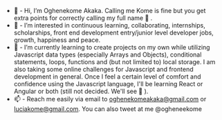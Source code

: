 - 👋  - Hi, I’m Oghenekome Akaka. Calling me Kome is fine but you get extra points for correctly calling my full name 🥰 .
- 👀  - I’m interested in continuous learning, collaborating, internships, scholarships, front end development entry/junior level developer jobs, growth, happiness and peace.
- 🌱  - I’m currently learning to create projects on my own while utilizing Javascript data types (especially Arrays and Objects), conditional statements, loops, functions and (but not limited to) local storage. I am also taking some online challenges for Javascript and frontend development in general. Once I feel a certain level of comfort and confidence using the Javascript language, I'll be learning React or Angular or both (still not decided. We'll see 🤔 ).
- 📫  - Reach me easily via email to oghenekomeakaka@gmail.com or luciakome@gmail.com. You can also tweet at me @ogheneekome 

<!---
KomeCodes/KomeCodes is a ✨ special ✨ repository because its `README.md` (this file) appears on your GitHub profile.
You can click the Preview link to take a look at your changes.
--->
